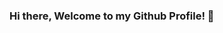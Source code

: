 ### Hi there, Welcome to my Github Profile! 👋

<!--
**NhatNguyen1810/NhatNguyen1810** is a ✨ _special_ ✨ repository because its `README.md` (this file) appears on your GitHub profile.


- 🔭 I’m currently a student at UC Berkeley
- 🌱 I’m currently learning how to build a full interpreter
- 👯 I’m looking to collaborate on open-source projects
- 💬 Ask me about Mathematics, Algorithms, Artificial Intelligence
- 📫 How to reach me: nhat7203@gmail.com
-->

